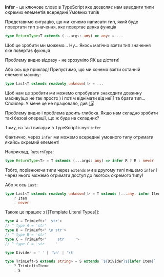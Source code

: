 **infer** - це ключове слово в TypeScript яке дозволяє нам виводити типи окремих елементів всередині Умовних типів

Представимо ситуацію, що ми хочемо написати тип, який буде повертати тип значення, яке повертає деяка функція

```ts
type ReturnType<T extends (...args: any) => any> = ...
```

Щоб це зробити ми можемо... Ну... Якось магічно взяти тип значення яке повертає фукнція

Проблему видно відразу - не зрозуміло ЯК це дістати!

Або ось ще приклад! Припустимо, що ми хочемо взяти останній елемент масиву:

```ts
type Last<T extends readonly unknown[]> = ...
```

Щоб нам це зробити ми можемо спробувати знаходити довжину масиву(що не так просто ) і потім віднімати від неї 1 та брати тип... Спойлер: У мене це не працювало, див [15](https://github.com/ltlaitoff/study/blob/main/typescript/tasks/15-last-of-array.ts))

Проблему видно і проблема досить глибока. Якщо нам складно зробити такі базові операції, що ж буде на складних?

Тому, на такі випадки в TypeScript існує `infer`

Фактично, через `infer` ми можемо всередині умовного типу отримати якийсь окремий елемент!

Наприклад, `ReturnType`:

```ts
type ReturnType<T> = T extends (...args: any) => infer R ? R : never
```

Тобто, порівнюючи типи через `extends` ми в другому типі пишемо `infer` і через нього можемо отримати доступ до якогось окремого типу!

Або ж ось `Last`:

```ts
type Last<T extends readonly unknown[]> = T extends [...any, infer Item]
	? Item
	: never
```

Також це працює з [[Template Literal Types]]:

```ts
type A = TrimLeft<'  str'>
// ^ type A = 'str'
type B = TrimLeft<' \n str'>
// ^ type B = 'str'
type C = TrimLeft<'     str     '>
// ^ type C = 'str     '

type Divider = ' ' | '\n' | '\t'

type TrimLeft<S extends string> = S extends `${Divider}${infer Item}`
	? TrimLeft<Item>
	: S
```